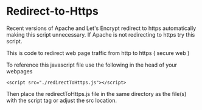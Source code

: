 # Redirect-to-Https

Recent versions of Apache and Let's Encrypt redirect to https automatically making this script unnecessary.
If Apache is not redirecting to https try this script.

This is code to redirect web page traffic from http to https ( secure web )
 
To reference this javascript file use the following in the head of your webpages

    <script src="./redirectToHttps.js"></script>    
  
Then place the redirectToHttps.js file in the same directory as the file(s) with the script tag or adjust the src location. 
